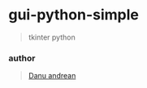 # gui-python-simple
> tkinter python

### author
> <a href="https://me-danuandrean.github.io/"> Danu andrean</a>

